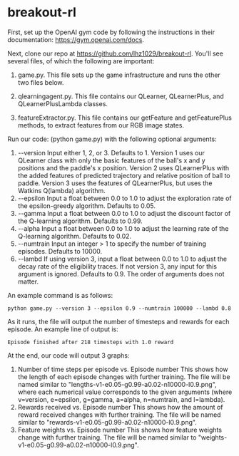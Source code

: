 # breakout-rl

First, set up the OpenAI gym code by following the instructions in their documentation: https://gym.openai.com/docs.

Next, clone our repo at https://github.com/lhz1029/breakout-rl. You'll see several files, of which the following are important:

1. game.py. This file sets up the game infrastructure and runs the other two files below.

2. qlearningagent.py. This file contains our QLearner, QLearnerPlus, and QLearnerPlusLambda classes.

3. featureExtractor.py. This file contains our getFeature and getFeaturePlus methods, to extract features from our RGB image states.

Run our code: (python game.py) with the following optional arguments:

1. --version
    Input either 1, 2, or 3. Defaults to 1.
    Version 1 uses our QLearner class with only the basic features of the ball's x and y positions and the paddle's x position. Version 2 uses QLearnerPlus with the added features of predicted trajectory and relative position of ball to paddle. Version 3 uses the features of QLearnerPlus, but uses the Watkins Q(lambda) algorithm.
2. --epsilon
    Input a float between 0.0 to 1.0 to adjust the exploration rate of the epsilon-greedy algorithm. Defaults to 0.05.
3. --gamma
    Input a float between 0.0 to 1.0 to adjust the discount factor of the Q-learning algorithm. Defaults to 0.99.
4. --alpha
    Input a float between 0.0 to 1.0 to adjust the learning rate of the Q-learning algorithm. Defaults to 0.02.
5. --numtrain
    Input an integer $>$ 1 to specify the number of training episodes. Defaults to 10000.
6. --lambd
    If using version 3, input a float between 0.0 to 1.0 to adjust the decay rate of the eligibility traces. If not version 3, any input for this argument is ignored. Defaults to 0.9.
The order of arguments does not matter.

An example command is as follows:
```
python game.py --version 3 --epsilon 0.9 --numtrain 100000 --lambd 0.8
```

As it runs, the file will output the number of timesteps and rewards for each episode. An example line of output is:
```
Episode finished after 218 timesteps with 1.0 reward
```

At the end, our code will output 3 graphs:

1. Number of time steps per episode vs. Episode number
This shows how the length of each episode changes with further training. The file will be named similar to "lengths-v1-e0.05-g0.99-a0.02-n10000-l0.9.png", where each numerical value corresponds to the given arguments (where v=version, e=epsilon, g=gamma, a=alpha, n=numtrain, and l=lambda).
2. Rewards received vs. Episode number
This shows how the amount of reward received changes with further training. The file will be named similar to "rewards-v1-e0.05-g0.99-a0.02-n10000-l0.9.png".
3. Feature weights vs. Episode number
This shows how feature weights change with further training. The file will be named similar to "weights-v1-e0.05-g0.99-a0.02-n10000-l0.9.png".
